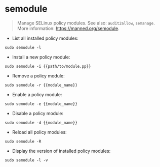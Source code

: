 # semodule

> Manage SELinux policy modules.
> See also: `audit2allow`, `semanage`.
> More information: <https://manned.org/semodule>.

- List all installed policy modules:

`sudo semodule -l`

- Install a new policy module:

`sudo semodule -i {{path/to/module.pp}}`

- Remove a policy module:

`sudo semodule -r {{module_name}}`

- Enable a policy module:

`sudo semodule -e {{module_name}}`

- Disable a policy module:

`sudo semodule -d {{module_name}}`

- Reload all policy modules:

`sudo semodule -R`

- Display the version of installed policy modules:

`sudo semodule -l -v`
